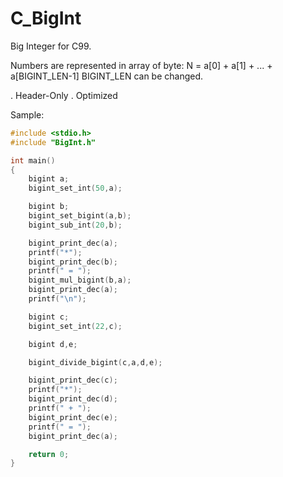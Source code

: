 # C_BigInt
Big Integer for C99.

Numbers are represented in array of byte:
N = a[0] + a[1] + ... + a[BIGINT_LEN-1]
BIGINT_LEN can be changed.

. Header-Only
. Optimized

Sample:

```c
#include <stdio.h>
#include "BigInt.h"

int main()
{
    bigint a;
    bigint_set_int(50,a);

    bigint b;
    bigint_set_bigint(a,b);
    bigint_sub_int(20,b);

    bigint_print_dec(a);
    printf("*");
    bigint_print_dec(b);
    printf(" = ");
    bigint_mul_bigint(b,a);
    bigint_print_dec(a);
    printf("\n");

    bigint c;
    bigint_set_int(22,c);

    bigint d,e;

    bigint_divide_bigint(c,a,d,e);

    bigint_print_dec(c);
    printf("*");
    bigint_print_dec(d);
    printf(" + ");
    bigint_print_dec(e);
    printf(" = ");
    bigint_print_dec(a);

    return 0;
}

```

